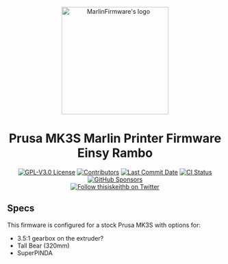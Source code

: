 <p align="center"><img src="buildroot/share/pixmaps/logo/marlin-outrun-nf-500.png" height="250" alt="MarlinFirmware's logo" /></p>

<h1 align="center">Prusa MK3S Marlin Printer Firmware<br />Einsy Rambo</h1>

<p align="center">
    <a href="/LICENSE"><img alt="GPL-V3.0 License" src="https://img.shields.io/github/license/thisiskeithb/marlin.svg"></a>
    <a href="https://github.com/thisiskeithb/Marlin/graphs/contributors"><img alt="Contributors" src="https://img.shields.io/github/contributors/thisiskeithb/marlin.svg"></a>
    <a href="https://github.com/thisiskeithb/Marlin/commits/archived/prusa-einsy-mk3s"><img alt="Last Commit Date" src="https://img.shields.io/github/last-commit/thisiskeithb/Marlin/archived/prusa-einsy-mk3s"></a>
    <a href="https://github.com/thisiskeithb/Marlin/actions"><img alt="CI Status" src="https://github.com/thisiskeithb/Marlin/actions/workflows/test-build.yml/badge.svg"></a>
    <a href="https://github.com/sponsors/thisiskeithb"><img alt="GitHub Sponsors" src="https://img.shields.io/github/sponsors/thisiskeithb?color=db61a2"></a>
    <br />
    <a href="https://twitter.com/thisiskeithb"><img alt="Follow thisiskeithb on Twitter" src="https://img.shields.io/twitter/follow/thisiskeithb?style=social&logo=twitter"></a>
</p>

## Specs

This firmware is configured for a stock Prusa MK3S with options for:

- 3.5:1 gearbox on the extruder?
- Tall Bear (320mm)
- SuperPINDA
